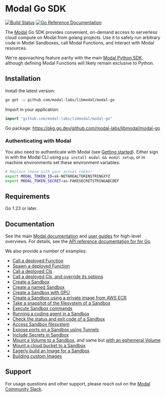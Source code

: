 # Modal Go SDK

[![Build Status](https://github.com/modal-labs/libmodal/actions/workflows/ci.yaml/badge.svg?branch=main)](https://github.com/modal-labs/libmodal/actions?query=branch%3Amain)
[![Go Reference Documentation](https://pkg.go.dev/badge/github.com/modal-labs/libmodal/modal-go)](https://pkg.go.dev/github.com/modal-labs/libmodal/modal-go)

The [Modal](https://modal.com/) Go SDK provides convenient, on-demand access to serverless cloud compute on Modal from golang projects. Use it to safely run arbitrary code in Modal Sandboxes, call Modal Functions, and interact with Modal resources.

We're approaching feature parity with the main [Modal Python SDK](https://github.com/modal-labs/modal-client), although defining Modal Functions will likely remain exclusive to Python.

## Installation

Install the latest version:

```bash
go get -u github.com/modal-labs/libmodal/modal-go
```

Import in your application:

```go
import "github.com/modal-labs/libmodal/modal-go"
```

Go package: https://pkg.go.dev/github.com/modal-labs/libmodal/modal-go

### Authenticating with Modal

You also need to authenticate with Modal (see [Getting started](https://modal.com/docs/guide#getting-started)). Either sign in with the Modal CLI using `pip install modal && modal setup`, or in machine environments set these environment variables:

```bash
# Replace these with your actual token!
export MODAL_TOKEN_ID=ak-NOTAREALTOKENSTRINGXYZ
export MODAL_TOKEN_SECRET=as-FAKESECRETSTRINGABCDEF
```


## Requirements

Go 1.23 or later.

## Documentation

See the main [Modal documentation](https://modal.com/docs/guide) and [user guides](https://modal.com/docs/guide) for high-level overviews. For details, see the [API reference documentation for for Go](https://pkg.go.dev/github.com/modal-labs/libmodal/modal-go#section-documentation).

We also provide a number of examples:
- [Call a deployed Function](./examples/function-call/main.go)
- [Spawn a deployed Function](./examples/function-spawn/main.go)
- [Call a deployed Cls](./examples/cls-call/main.go)
- [Call a deployed Cls, and override its options](./examples/cls-call-with-options/main.go)
- [Create a Sandbox](./examples/sandbox/main.go)
- [Create a named Sandbox](./examples/sandbox-named/main.go)
- [Create a Sandbox with GPU](./examples/sandbox-gpu/main.go)
- [Create a Sandbox using a private image from AWS ECR](./examples/sandbox-private-image/main.go)
- [Take a snapshot of the filesystem of a Sandbox](./examples/sandbox-filesystem-snapshot/main.go)
- [Execute Sandbox commands](./examples/sandbox-exec/main.go)
- [Running a coding agent in a Sandbox](./examples/sandbox-agent/main.go)
- [Check the status and exit code of a Sandbox](./examples/sandbox-poll/main.go)
- [Access Sandbox filesystem](./examples/sandbox-filesystem/main.go)
- [Expose ports on a Sandbox using Tunnels](./examples/sandbox-tunnels/main.go)
- [Include Secrets in Sandbox](./examples/sandbox-secrets/main.go)
- [Mount a Volume to a Sandbox](./examples/sandbox-volume/main.go), and same but [with an ephemeral Volume](./examples/sandbox-volume-ephemeral/main.go)
- [Mount a cloud bucket to a Sandbox](./examples/sandbox-cloud-bucket/main.go)
- [Eagerly build an Image for a Sandbox](./examples/sandbox-prewarm/main.go)
- [Building custom Images](./examples/image-building/main.go)

## Support

For usage questions and other support, please reach out on the [Modal Community Slack](https://modal.com/slack).
